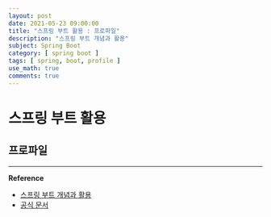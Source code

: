 ```yaml
---
layout: post
date: 2021-05-23 09:00:00
title: "스프링 부트 활용 : 프로파일"
description: "스프링 부트 개념과 활용"
subject: Spring Boot
category: [ spring boot ]
tags: [ spring, boot, profile ]
use_math: true
comments: true
---
```


# 스프링 부트 활용

## 프로파일

---
**Reference**
+ [스프링 부트 개념과 활용](https://inf.run/Xny5)
+ [공식 문서](https://docs.spring.io/spring-boot/docs/2.0.3.RELEASE/reference/htmlsingle/)